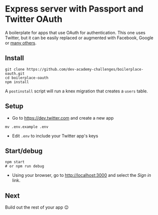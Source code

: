 # Express server with Passport and Twitter OAuth

A boilerplate for apps that use OAuth for authentication. This one uses Twitter, but it can be easily replaced or augmented with Facebook, Google or [many others](https://www.passportjs.org).


## Install

```shell
git clone https://github.com/dev-academy-challenges/boilerplace-oauth.git
cd boilerplace-oauth
npm install
```

A `postinstall` script will run a knex migration that creates a `users` table.


## Setup

* Go to https://dev.twitter.com and create a new app

```shell
mv .env.example .env
```

* Edit `.env` to include your Twitter app's keys


## Start/debug

```shell
npm start
# or npm run debug
```

* Using your browser, go to [http://localhost:3000](http://localhost:3000) and select the _Sign in_ link.


## Next

Build out the rest of your app :wink:
